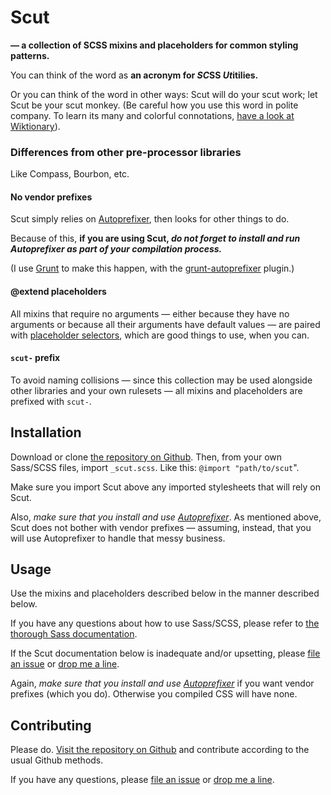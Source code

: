 # Scut

**&mdash; a collection of SCSS mixins and placeholders for common styling patterns.**

You can think of the word as **an acronym for *SC*SS *Ut*itilies.** 

Or you can think of the word in other ways: Scut will do your scut work; let Scut be your scut monkey. (Be careful how you use this word in polite company. To learn its many and colorful connotations, [have a look at Wiktionary](http://en.wiktionary.org/wiki/scut)).

### Differences from other pre-processor libraries

Like Compass, Bourbon, etc.

#### No vendor prefixes

Scut simply relies on [Autoprefixer](https://github.com/ai/autoprefixer), then looks for other things to do.

Because of this, **if you are using Scut, *do not forget to install and run Autoprefixer as part of your compilation process.***

(I use [Grunt](http://gruntjs.com/) to make this happen, with the [grunt-autoprefixer](https://github.com/nDmitry/grunt-autoprefixer) plugin.)

#### @extend placeholders

All mixins that require no arguments &mdash; either because they have no arguments or because all their arguments have default values &mdash; are paired with [placeholder selectors](http://sass-lang.com/docs/yardoc/file.SASS_REFERENCE.html#placeholders), which are good things to use, when you can.

#### `scut-` prefix

To avoid naming collisions &mdash; since this collection may be used alongside other libraries and your own rulesets &mdash; all mixins and placeholders are prefixed with `scut-`.

## Installation

Download or clone [the repository on Github](https://github.com/davidtheclark/scut). Then, from your own Sass/SCSS files, import `_scut.scss`. Like this: `@import "path/to/scut`".

Make sure you import Scut above any imported stylesheets that will rely on Scut.

Also, *make sure that you install and use [Autoprefixer](https://github.com/ai/autoprefixer)*. As mentioned above, Scut does not bother with vendor prefixes &mdash; assuming, instead, that you will use Autoprefixer to handle that messy business.

## Usage

Use the mixins and placeholders described below in the manner described below.

If you have any questions about how to use Sass/SCSS, please refer to [the thorough Sass documentation](http://sass-lang.com/docs/yardoc/file.SASS_REFERENCE.html).

If the Scut documentation below is inadequate and/or upsetting, please [file an issue](https://github.com/davidtheclark/scut/issues) or [drop me a line](https://github.com/davidtheclark).

Again, *make sure that you install and use [Autoprefixer](https://github.com/ai/autoprefixer)* if you want vendor prefixes (which you do). Otherwise you compiled CSS will have none.

## Contributing

Please do. [Visit the repository on Github](https://github.com/davidtheclark/scut) and contribute according to the usual Github methods.

If you have any questions, please [file an issue](https://github.com/davidtheclark/scut/issues) or [drop me a line](https://github.com/davidtheclark).